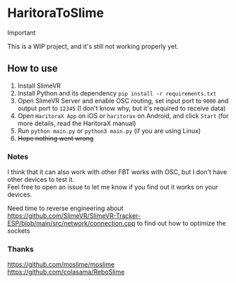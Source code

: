 # HaritoraToSlime

> [!IMPORTANT]  
> This is a WIP project, and it's still not working properly yet.

## How to use
1. Install SlimeVR
2. Install Python and its dependency `pip install -r requirements.txt`
3. Open SlimeVR Server and enable OSC routing, set input port to `9000` and output port to `12345` (I don't know why, but it's required to receive data)
4. Open `HaritoraX App` on iOS or `haritorax` on Android, and click `Start` (for more details, read the HaritoraX manual)
5. Run `python main.py` or `python3 main.py` (if you are using Linux)
6. ~~Hope nothing went wrong~~


### Notes
I think that it can also work with other FBT works with OSC, but I don't have other devices to test it.  
Feel free to open an issue to let me know if you find out it works on your devices.  

Need time to reverse engineering about https://github.com/SlimeVR/SlimeVR-Tracker-ESP/blob/main/src/network/connection.cpp to find out how to optimize the sockets

### Thanks
https://github.com/moslime/moslime  
https://github.com/colasama/ReboSlime  